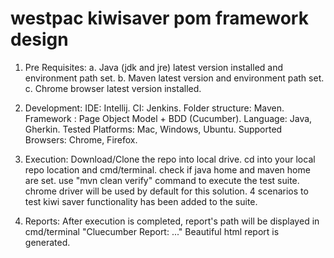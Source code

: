 # westpac kiwisaver pom framework design

1. Pre Requisites:
    a. Java (jdk and jre) latest version installed and environment path set.
    b. Maven latest version and environment path set.
    c. Chrome browser latest version installed.

2. Development:
    IDE: Intellij.
    CI: Jenkins.
    Folder structure: Maven.
    Framework : Page Object Model + BDD (Cucumber).
    Language: Java, Gherkin.
    Tested Platforms: Mac, Windows, Ubuntu.
    Supported Browsers: Chrome, Firefox.
    
3. Execution:
    Download/Clone the repo into local drive.
    cd into your local repo location and cmd/terminal.
    check if java home and maven home are set.
    use "mvn clean verify" command to execute the test suite.
    chrome driver will be used by default for this solution.
    4 scenarios to test kiwi saver functionality has been added to the suite.
   
4. Reports:
    After execution is completed, report's path will be displayed in cmd/terminal "Cluecumber Report: ..."
    Beautiful html report is generated.
